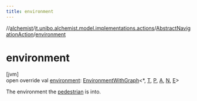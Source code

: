 ```yaml
---
title: environment
---
```

//[alchemist](../../../index.html)/[it.unibo.alchemist.model.implementations.actions](../index.html)/[AbstractNavigationAction](index.html)/[environment](environment.html)



# environment



[jvm]\
open override val [environment](environment.html): [EnvironmentWithGraph](../../it.unibo.alchemist.model.interfaces.environments/-environment-with-graph/index.html)<*, [T](index.html), [P](index.html), [A](index.html), [N](index.html), [E](index.html)>



The environment the [pedestrian](pedestrian.html) is into.





